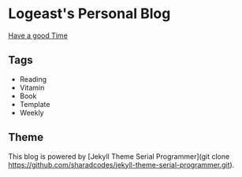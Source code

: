 # Logeast's Personal Blog

[Have a good Time](https://logeast.github.io)

## Tags

- Reading
- Vitamin
- Book
- Template
- Weekly

## Theme

This blog is powered by [Jekyll Theme Serial Programmer](git clone https://github.com/sharadcodes/jekyll-theme-serial-programmer.git).
